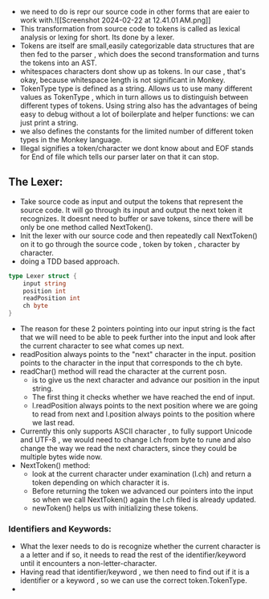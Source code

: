 - we need to do is repr our source code in other forms that are eaier to work with.![[Screenshot 2024-02-22 at 12.41.01 AM.png]]
- This transformation from source code to tokens is called as lexical analysis or lexing for short. Its done by a lexer.
- Tokens are itself are small,easily categorizable data structures that are then fed to the parser , which does the second transformation and turns the tokens into an AST.
- whitespaces characters dont show up as tokens. In our case , that's okay, because whitespace length is not significant in Monkey.
- TokenType type is defined as a string. Allows us to use many different values as TokenType , which in turn allows us to distinguish between different types of tokens. Using string also has the advantages of being easy to debug without a lot of boilerplate and helper functions: we can just print a string.
- we also defines the constants for the limited number of different token types in the Monkey language.
- Illegal signifies a token/character we dont know about and EOF stands for End of file which tells our parser later on that it can stop.

## The Lexer:
- Take source code as input and output the tokens that represent the source code. It will go through its input and output the next token it recognizes. It doesnt need to buffer or save tokens, since there will be only be one method called NextToken().
- Init the lexer with our source code and then repeatedly call NextToken() on it to go through the source code , token by token , character by character.
- doing a TDD based approach.

```go 
type Lexer struct {
	input string 
	position int 
	readPosition int 
	ch byte 
}
```
- The reason for these 2 pointers pointing into our input string is the fact that we will need to be able to peek further into the input and look after the current character to see what comes up next.
- readPosition always points to the "next" character in the input. position points to the character in the input that corresponds to the ch byte.
- readChar() method will read the character at the current posn.
	- is to give us the next character and advance our position in the input string.
	- The first thing it checks whether we have reached the end of input.
	- l.readPosition always points to the next position where we are going to read from next and l.position always points to the position where we last read.
- Currently this only supports ASCII character , to fully support Unicode and UTF-8 , we would need to change l.ch from byte to rune and also change the way we read the next characters, since they could be multiple bytes wide now.
- NextToken() method:
	- look at the current character under examination (l.ch) and return a token depending on which character it is.
	- Before returning the token we advanced our pointers into the input so when we call NextToken() again the l.ch filed is already updated.
	- newToken() helps us with initializing these tokens.

### Identifiers and Keywords:
- What the lexer needs to do is recognize whether the current character is a a letter and if so, it needs to read the rest of the identifier/keyword until it encounters a non-letter-character. 
- Having read that identifier/keyword , we then need to find out if it is a identifier or a keyword , so we can use the correct token.TokenType.
- 